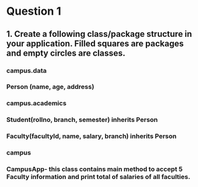# Question 1
## 1. Create a following class/package structure in your application.  Filled squares are packages and empty circles are classes.
### campus.data
### Person (name, age, address)
### campus.academics
### Student(rollno, branch, semester) inherits Person
### Faculty(facultyId, name, salary, branch)  inherits Person
### campus
### CampusApp- this class contains main method to accept 5 Faculty information and print total of salaries of all faculties.
